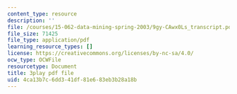 ```yaml
---
content_type: resource
description: ''
file: /courses/15-062-data-mining-spring-2003/9gy-CAwx0Ls_transcript.pdf
file_size: 71425
file_type: application/pdf
learning_resource_types: []
license: https://creativecommons.org/licenses/by-nc-sa/4.0/
ocw_type: OCWFile
resourcetype: Document
title: 3play pdf file
uid: 4ca13b7c-6dd3-41df-81e6-83eb3b28a18b
---
```

